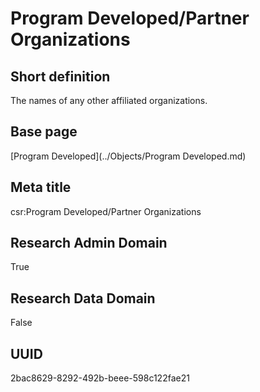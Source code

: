 # Program Developed/Partner Organizations
## Short definition
The names of any other affiliated organizations.
## Base page
[Program Developed](../Objects/Program Developed.md)
## Meta title
csr:Program Developed/Partner Organizations
## Research Admin Domain
True
## Research Data Domain
False
## UUID
2bac8629-8292-492b-beee-598c122fae21
